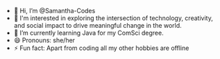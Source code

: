 - 👋 Hi, I’m @Samantha-Codes
- 👀 I'm interested in exploring the intersection of technology, creativity, and social impact to drive meaningful change in the world.
- 🌱 I’m currently learning Java for my ComSci degree. 
- 😄 Pronouns: she/her
- ⚡ Fun fact: Apart from coding all my other hobbies are offline

<!---
Samantha-Codes/Samantha-Codes is a ✨ special ✨ repository because its `README.md` (this file) appears on your GitHub profile.
You can click the Preview link to take a look at your changes.
--->
